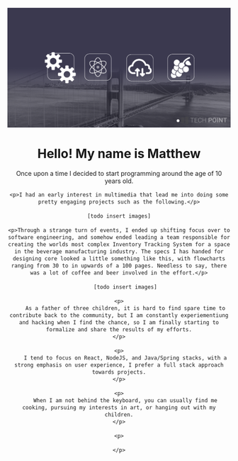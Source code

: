 ![Alt text](images/readme-md-banner.png)

<h1 align="center">
Hello! My name is Matthew
</h1>

<div align="center">
	<p>Once upon a time I decided to start programming around the age of 10 years old.</p>
	
	<p>I had an early interest in multimedia that lead me into doing some pretty engaging projects such as the following.</p>
	
	[todo insert images]
	
	<p>Through a strange turn of events, I ended up shifting focus over to software engineering, and somehow ended leading a team responsible for creating the worlds most complex Inventory Tracking System for a space in the beverage manufacturing industry. The specs I has handed for designing core looked a little something like this, with flowcharts ranging from 30 to in upwards of a 100 pages. Needless to say, there was a lot of coffee and beer involved in the effort.</p>
	
		[todo insert images]
		
	<p>
		As a father of three children, it is hard to find spare time to contribute back to the community, but I am constantly experiementiung and hacking when I find the chance, so I am finally starting to formalize and share the results of my efforts.
	</p>
	
	<p>
		I tend to focus on React, NodeJS, and Java/Spring stacks, with a strong emphasis on user experience, I prefer a full stack approach towards projects.
	</p>
	
	<p>
		When I am not behind the keyboard, you can usually find me cooking, pursuing my interests in art, or hanging out with my children.
	</p>
	
	<p>
		
	</p>
	
	
</div>